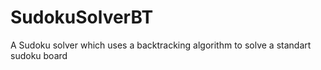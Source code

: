 # SudokuSolverBT
A Sudoku solver which uses a backtracking algorithm to solve a standart sudoku board
